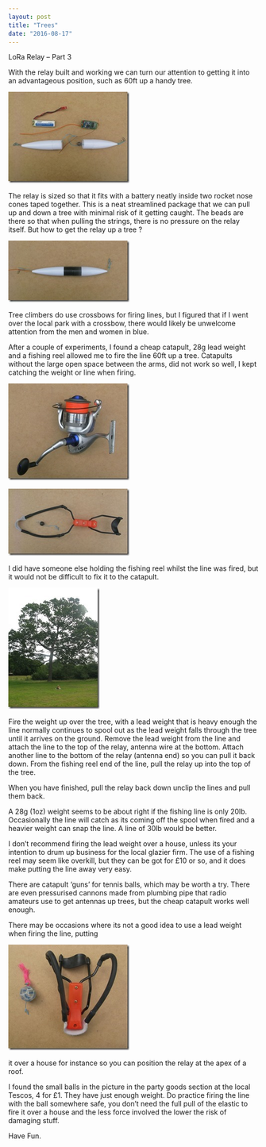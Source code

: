 ```yaml
---
layout: post
title: "Trees"
date: "2016-08-17"
---
```


LoRa Relay – Part 3

With the relay built and working we can turn our attention to getting it into an advantageous position, such as 60ft up a handy tree.  

![](/images/20_thumb.jpg)

The relay is sized so that it fits with a battery neatly inside two rocket nose cones taped together. This is a neat streamlined package that we can pull up and down a tree with minimal risk of it getting caught. The beads are there so that when pulling the strings, there is no pressure on the relay itself. But how to get the relay up a tree ?

![](/images/21_thumb.jpg)

Tree climbers do use crossbows for firing lines, but I figured that if I went over the local park with a crossbow, there would likely be unwelcome attention from the men and women in blue.

After a couple of experiments, I found a cheap catapult, 28g lead weight and a fishing reel allowed me to fire the line 60ft up a tree. Catapults without the large open space between the arms, did not work so well, I kept catching the weight or line when firing. 

![](/images/23_thumb.jpg)

![](images/22_thumb.jpg)

I did have someone else holding the fishing reel whilst the line was fired, but it would not be difficult to fix it to the catapult.

![](images/24_thumb.jpg)

Fire the weight up over the tree, with a lead weight that is heavy enough the line normally continues to spool out as the lead weight falls through the tree until it arrives on the ground. Remove the lead weight from the line and attach the line to the top of the relay, antenna wire at the bottom. Attach another line to the bottom of the relay (antenna end) so you can pull it back down. From the fishing reel end of the line, pull the relay up into the top of the tree.

When you have finished, pull the relay back down unclip the lines and pull them back.

A 28g (1oz) weight seems to be about right if the fishing line is only 20lb. Occasionally the line will catch as its coming off the spool when fired and a heavier weight can snap the line. A line of 30lb would be better.

I don’t recommend firing the lead weight over a house, unless its your intention to drum up business for the local glazier firm. The use of a fishing reel may seem like overkill, but they can be got for £10 or so, and it does make putting the line away very easy.

There are catapult ‘guns’ for tennis balls, which may be worth a try. There are even pressurised cannons made from plumbing pipe that radio amateurs use to get antennas up trees, but the cheap catapult works well enough.

There may be occasions where its not a good idea to use a lead weight when firing the line, putting

![](images/Catapult-and-Ball_thumb.jpg )

it over a house for instance so you can position the relay at the apex of a roof. 

I found the small balls in the picture in the party goods section at the local Tescos, 4 for £1. They have just enough weight. Do practice firing the line with the ball somewhere safe, you don’t need the full pull of the elastic to fire it over a house and the less force involved the lower the risk of damaging stuff.

Have Fun.
